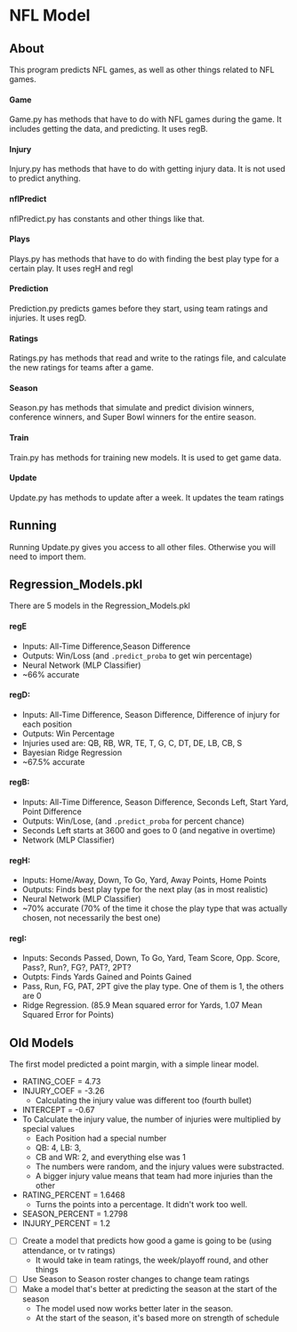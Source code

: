 # NFL Model
## About
This program predicts NFL games, as well as other things related to NFL games.
#### Game
Game.py has methods that have to do with NFL games during the game. It includes getting the data, and predicting. It uses regB. 
#### Injury
Injury.py has methods that have to do with getting injury data. It is not used to predict anything.
#### nflPredict
nflPredict.py has constants and other things like that. 
#### Plays
Plays.py has methods that have to do with finding the best play type for a certain play. It uses regH and regI
#### Prediction
Prediction.py predicts games before they start, using team ratings and injuries. It uses regD.
#### Ratings
Ratings.py has methods that read and write to the ratings file, and calculate the new ratings for teams after a game.
#### Season
Season.py has methods that simulate and predict division winners, conference winners, and Super Bowl winners for the entire season.
#### Train
Train.py has methods for training new models. It is used to get game data. 
#### Update
Update.py has methods to update after a week. It updates the team ratings

## Running
Running Update.py gives you access to all other files. Otherwise you will need to import them. 


## Regression_Models.pkl
There are 5 models in the Regression_Models.pkl
#### regE 
* Inputs: All-Time Difference,Season Difference 
* Outputs: Win/Loss (and `.predict_proba` to get win percentage)
* Neural Network (MLP Classifier)   
* ~66% accurate

#### regD:
* Inputs: All-Time Difference, Season Difference, Difference of injury for each position
* Outputs: Win Percentage
* Injuries used are: QB, RB, WR, TE, T, G, C, DT, DE, LB, CB, S
* Bayesian Ridge Regression  
* ~67.5% accurate

#### regB:
* Inputs: All-Time Difference, Season Difference, Seconds Left, Start Yard, Point Difference
* Outputs: Win/Lose, (and `.predict_proba` for percent chance)
* Seconds Left starts at 3600 and goes to 0 (and negative in overtime)
*  Network (MLP Classifier)

#### regH:
* Inputs: Home/Away, Down, To Go, Yard, Away Points, Home Points
* Outputs: Finds best play type for the next play (as in most realistic)
* Neural Network (MLP Classifier) 
* ~70% accurate (70% of the time it chose the play type that was actually chosen, not necessarily the best one)

#### regI:
* Inputs: Seconds Passed, Down, To Go, Yard, Team Score, Opp. Score, Pass?, Run?, FG?, PAT?, 2PT?
* Outpts: Finds Yards Gained and Points Gained
* Pass, Run, FG, PAT, 2PT give the play type. One of them is 1, the others are 0
* Ridge Regression. (85.9 Mean squared error for Yards, 1.07 Mean Squared Error for Points)

## Old Models
The first model predicted a point margin, with a simple linear model.
* RATING_COEF = 4.73
* INJURY_COEF = -3.26
  * Calculating the injury value was different too (fourth bullet)
* INTERCEPT = -0.67
* To Calculate the injury value, the number of injuries were multiplied by special values
  * Each Position had a special number
  * QB: 4, LB: 3,
  * CB and WR: 2, and everything else was 1
  * The numbers were random, and the injury values were substracted.
  * A bigger injury value means that team had more injuries than the other
* RATING_PERCENT = 1.6468
  * Turns the points into a percentage. It didn't work too well. 
* SEASON_PERCENT = 1.2798
* INJURY_PERCENT = 1.2

 - [ ] Create a model that predicts how good a game is going to be (using attendance, or tv ratings)
   - It would take in team ratings, the week/playoff round, and other things
 - [ ] Use Season to Season roster changes to change team ratings
 - [ ] Make a model that's better at predicting the season at the start of the season
   - The model used now works better later in the season. 
   - At the start of the season, it's based more on strength of schedule